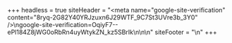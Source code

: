 +++
headless = true
siteHeader = "<meta name=\"google-site-verification\" content=\"8ryq-2G82Y40YRJzuxn6J29WTF_9C7St3UVre3b_3Y0\" />\ngoogle-site-verification=OqiyF7--ePl184Z8jWG0oRbRn4uyWtykZN_kz5SBrIk\n<!-- Google Analytics -->\n<script>\n(function(i,s,o,g,r,a,m){i['GoogleAnalyticsObject']=r;i[r]=i[r]||function(){\n(i[r].q=i[r].q||[]).push(arguments)},i[r].l=1*new Date();a=s.createElement(o),\nm=s.getElementsByTagName(o)[0];a.async=1;a.src=g;m.parentNode.insertBefore(a,m)\n})(window,document,'script','https://www.google-analytics.com/analytics.js','ga');\n\nga('create', 'UA-XXXXX-Y', 'auto');\nga('send', 'pageview');\n</script>\n<!-- End Google Analytics -->"
siteFooter = "\n"
+++
